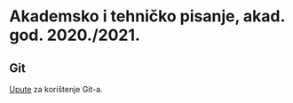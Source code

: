 # Akademsko i tehničko pisanje, akad. god. 2020./2021.

## Git

[Upute](git.md) za korištenje Git-a. 
